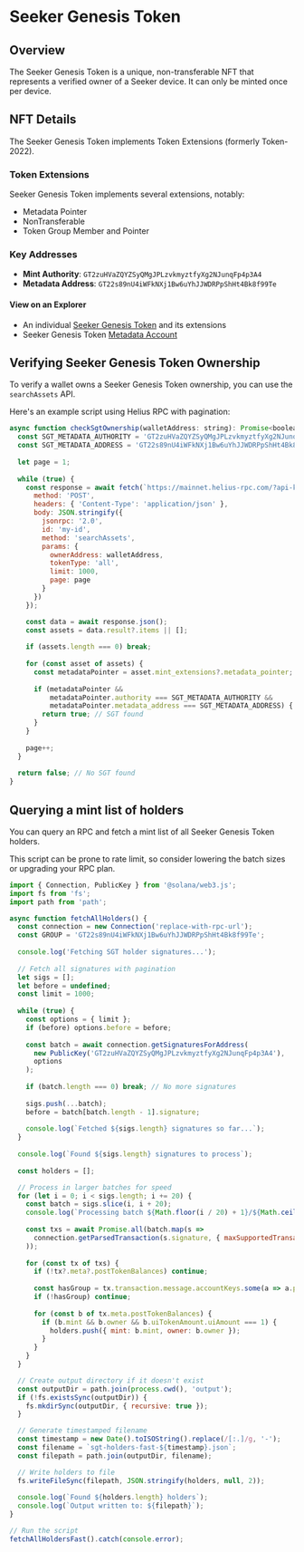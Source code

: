 # Seeker Genesis Token

## Overview

The Seeker Genesis Token is a unique, non-transferable NFT that represents a verified owner of a Seeker device. It can only be minted once per device.

## NFT Details

The Seeker Genesis Token implements Token Extensions (formerly Token-2022). 

### Token Extensions

Seeker Genesis Token implements several extensions, notably:
- Metadata Pointer
- NonTransferable
- Token Group Member and Pointer

### Key Addresses
- **Mint Authority**: `GT2zuHVaZQYZSyQMgJPLzvkmyztfyXg2NJunqFp4p3A4`
- **Metadata Address**: `GT22s89nU4iWFkNXj1Bw6uYhJJWDRPpShHt4Bk8f99Te`

#### View on an Explorer
- An individual [Seeker Genesis Token](https://explorer.solana.com/address/5mXbkqKz883aufhAsx3p5Z1NcvD2ppZbdTTznM6oUKLj/token-extensions) and its extensions
- Seeker Genesis Token [Metadata Account](https://explorer.solana.com/address/5mXbkqKz883aufhAsx3p5Z1NcvD2ppZbdTTznM6oUKLj/token-extensions)

## Verifying Seeker Genesis Token Ownership

To verify a wallet owns a Seeker Genesis Token ownership, you can use the `searchAssets` API.

Here's an example script using Helius RPC with pagination:

```js
async function checkSgtOwnership(walletAddress: string): Promise<boolean> {
  const SGT_METADATA_AUTHORITY = 'GT2zuHVaZQYZSyQMgJPLzvkmyztfyXg2NJunqFp4p3A4';
  const SGT_METADATA_ADDRESS = 'GT22s89nU4iWFkNXj1Bw6uYhJJWDRPpShHt4Bk8f99Te';
  
  let page = 1;
  
  while (true) {
    const response = await fetch(`https://mainnet.helius-rpc.com/?api-key=YOUR_API_KEY`, {
      method: 'POST',
      headers: { 'Content-Type': 'application/json' },
      body: JSON.stringify({
        jsonrpc: '2.0',
        id: 'my-id',
        method: 'searchAssets',
        params: {
          ownerAddress: walletAddress,
          tokenType: 'all',
          limit: 1000,
          page: page
        }
      })
    });

    const data = await response.json();
    const assets = data.result?.items || [];
    
    if (assets.length === 0) break;
    
    for (const asset of assets) {
      const metadataPointer = asset.mint_extensions?.metadata_pointer;
      
      if (metadataPointer && 
          metadataPointer.authority === SGT_METADATA_AUTHORITY &&
          metadataPointer.metadata_address === SGT_METADATA_ADDRESS) {
        return true; // SGT found
      }
    }
    
    page++;
  }
  
  return false; // No SGT found
}
```

## Querying a mint list of holders 

You can query an RPC and fetch a mint list of all Seeker Genesis Token holders.

This script can be prone to rate limit, so consider lowering the batch sizes or upgrading your RPC plan.

```js
import { Connection, PublicKey } from '@solana/web3.js';
import fs from 'fs';
import path from 'path';

async function fetchAllHolders() {
  const connection = new Connection('replace-with-rpc-url');
  const GROUP = 'GT22s89nU4iWFkNXj1Bw6uYhJJWDRPpShHt4Bk8f99Te'; 
  
  console.log('Fetching SGT holder signatures...');
  
  // Fetch all signatures with pagination 
  let sigs = [];
  let before = undefined;
  const limit = 1000; 
  
  while (true) {
    const options = { limit };
    if (before) options.before = before;
    
    const batch = await connection.getSignaturesForAddress(
      new PublicKey('GT2zuHVaZQYZSyQMgJPLzvkmyztfyXg2NJunqFp4p3A4'), 
      options
    );
    
    if (batch.length === 0) break; // No more signatures
    
    sigs.push(...batch);
    before = batch[batch.length - 1].signature;
    
    console.log(`Fetched ${sigs.length} signatures so far...`);
  }
  
  console.log(`Found ${sigs.length} signatures to process`);
  
  const holders = [];

  // Process in larger batches for speed
  for (let i = 0; i < sigs.length; i += 20) {
    const batch = sigs.slice(i, i + 20);
    console.log(`Processing batch ${Math.floor(i / 20) + 1}/${Math.ceil(sigs.length / 20)}`);
    
    const txs = await Promise.all(batch.map(s => 
      connection.getParsedTransaction(s.signature, { maxSupportedTransactionVersion: 0 })
    ));
    
    for (const tx of txs) {
      if (!tx?.meta?.postTokenBalances) continue;
      
      const hasGroup = tx.transaction.message.accountKeys.some(a => a.pubkey.toBase58() === GROUP);
      if (!hasGroup) continue;
      
      for (const b of tx.meta.postTokenBalances) {
        if (b.mint && b.owner && b.uiTokenAmount.uiAmount === 1) {
          holders.push({ mint: b.mint, owner: b.owner });
        }
      }
    }
  }

  // Create output directory if it doesn't exist
  const outputDir = path.join(process.cwd(), 'output');
  if (!fs.existsSync(outputDir)) {
    fs.mkdirSync(outputDir, { recursive: true });
  }

  // Generate timestamped filename
  const timestamp = new Date().toISOString().replace(/[:.]/g, '-');
  const filename = `sgt-holders-fast-${timestamp}.json`;
  const filepath = path.join(outputDir, filename);

  // Write holders to file
  fs.writeFileSync(filepath, JSON.stringify(holders, null, 2));
  
  console.log(`Found ${holders.length} holders`);
  console.log(`Output written to: ${filepath}`);
}

// Run the script
fetchAllHoldersFast().catch(console.error); 
```